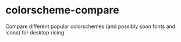 # colorscheme-compare

Compare different popular colorschemes (and possibly soon fonts and icons) for desktop ricing.